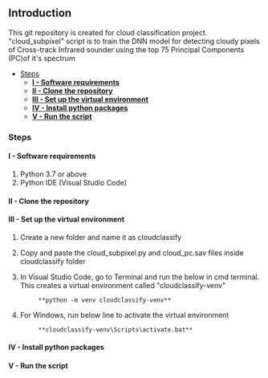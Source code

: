 ## Introduction
This git repository is created for cloud classification project. "cloud_subpixel" script is to train the DNN model for detecting cloudy pixels of Cross-track Infrared sounder using the top 75 Principal Components (PC)of it's spectrum 

  - [Steps](#steps)
    - [**I - Software requirements**](#i---software-requirements)
    - [**II - Clone the repository**](#ii---clone-the-repository)
    - [**III - Set up the virtual environment**](#iii---set-up-the-virtual-environment)
    - [**IV - Install python packages**](#iv---install-python-packages)
    - [**V - Run the script**](#v---run-the-script)

### Steps
#### **I - Software requirements**
1. Python 3.7 or above
2. Python IDE (Visual Studio Code)
#### **II - Clone the repository**

#### **III - Set up the virtual environment**
1. Create a new folder and name it as cloudclassify
2. Copy and paste the cloud_subpixel.py and cloud_pc.sav files inside cloudclassify folder
3. In Visual Studio Code, go to Terminal and run the below in cmd terminal. This creates a virtual environment called "cloudclassify-venv"
   
            **python -m venv cloudclassify-venv** 
4. For Windows, run below line to activate the virtual environment
   
            **cloudclassify-venv\Scripts\activate.bat**
#### **IV - Install python packages**
#### **V - Run the script**
